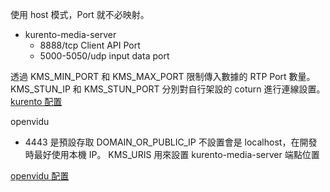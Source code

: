 使用 host 模式，Port 就不必映射。
- kurento-media-server
  - 8888/tcp Client API Port
  - 5000-5050/udp input data port

透過 KMS_MIN_PORT 和 KMS_MAX_PORT 限制傳入數據的 RTP Port 數量。
KMS_STUN_IP 和 KMS_STUN_PORT 分別對自行架設的 coturn 進行連線設置。
[kurento 配置](https://doc-kurento.readthedocs.io/en/stable/user/configuration.html)

openvidu
- 4443 是預設存取
DOMAIN_OR_PUBLIC_IP 不設置會是 localhost，在開發時最好使用本機 IP。
KMS_URIS 用來設置 kurento-media-server 端點位置

[openvidu 配置](https://docs.openvidu.io/en/2.17.0/reference-docs/openvidu-config/)
